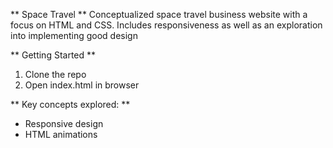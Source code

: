 ** Space Travel **
Conceptualized space travel business website with a focus on HTML and CSS. Includes responsiveness as well as an exploration into implementing good design

** Getting Started **
1. Clone the repo
2. Open index.html in browser

** Key concepts explored: **
- Responsive design
- HTML animations